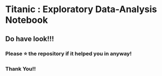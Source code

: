 # Titanic : Exploratory Data-Analysis Notebook
## Do have look!!!
### Please ⭐ the repository if it helped you in anyway!
### Thank You!!

